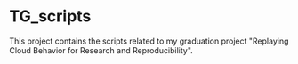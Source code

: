# TG_scripts

This project contains the scripts related to my graduation project "Replaying Cloud Behavior for Research and Reproducibility".